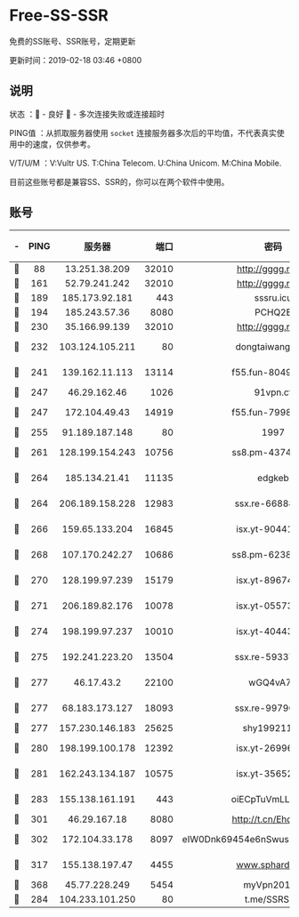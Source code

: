 # Free-SS-SSR

免费的SS账号、SSR账号，定期更新

更新时间：2019-02-18 03:46 +0800

## 说明

状态     ：🙂 - 良好 🙁 - 多次连接失败或连接超时

PING值   ：从抓取服务器使用 `socket` 连接服务器多次后的平均值，不代表真实使用中的速度，仅供参考。

V/T/U/M  ：V:Vultr US. T:China Telecom. U:China Unicom. M:China Mobile.

目前这些账号都是兼容SS、SSR的，你可以在两个软件中使用。

## 账号

|-|PING|服务器|端口|密码|加密方式|区域|V/T/U/M|
|:----:|:----:|:-----:|-----:|:----:|:----:|:----:|:----:|
|🙂|88|13.251.38.209|32010|http://gggg.rocks|chacha20|SG|10↑/10↑/10↑/10↑|
|🙂|161|52.79.241.242|32010|http://gggg.rocks|chacha20|KR|10↑/10↑/10↑/10↑|
|🙂|189|185.173.92.181|443|sssru.icu|rc4-md5|RU|10↑/10↑/10↑/10↑|
|🙂|194|185.243.57.36|8080|PCHQ2E|rc4-md5|US|10↑/10↑/10↑/10↑|
|🙂|230|35.166.99.139|32010|http://gggg.rocks|chacha20|US|10↑/9↑/10↑/9↑|
|🙂|232|103.124.105.211|80|dongtaiwang.com|aes-256-cfb|US|10↑/10↑/10↑/10↑|
|🙂|241|139.162.11.113|13114|f55.fun-80490883|aes-256-cfb|SG|10↑/10↑/10↑/10↑|
|🙂|247|46.29.162.46|1026|91vpn.cf|rc4-md5|RU|10↑/10↑/10↑/10↑|
|🙂|247|172.104.49.43|14919|f55.fun-79987734|aes-256-cfb|SG|10↑/10↑/10↑/10↑|
|🙂|255|91.189.187.148|80|1997|chacha20|US|10↑/10↑/10↑/10↑|
|🙂|261|128.199.154.243|10756|ss8.pm-43747025|aes-256-cfb|SG|10↑/10↑/10↑/10↑|
|🙂|264|185.134.21.41|11135|edgkeb|aes-256-cfb|GB|10↑/10↑/10↑/10↑|
|🙂|264|206.189.158.228|12983|ssx.re-66888267|aes-256-cfb|SG|10↑/10↑/10↑/10↑|
|🙂|266|159.65.133.204|16845|isx.yt-90441327|aes-256-cfb|SG|9↑/9↑/9↑/9↑|
|🙂|268|107.170.242.27|10686|ss8.pm-62386550|aes-256-cfb|US|10↑/10↑/10↑/10↑|
|🙂|270|128.199.97.239|15179|isx.yt-89674544|aes-256-cfb|SG|9↑/9↑/9↑/9↑|
|🙂|271|206.189.82.176|10078|isx.yt-05573873|aes-256-cfb|SG|9↑/9↑/9↑/9↑|
|🙂|274|198.199.97.237|10010|isx.yt-40443198|aes-256-cfb|US|9↑/9↑/9↑/9↑|
|🙂|275|192.241.223.20|13504|ssx.re-59337891|aes-256-cfb|US|10↑/10↑/10↑/10↑|
|🙂|277|46.17.43.2|22100|wGQ4vA7D|aes-256-gcm|RU|10↑/10↑/10↑/10↑|
|🙂|277|68.183.173.127|18093|ssx.re-99796955|aes-256-cfb|US|10↑/10↑/10↑/10↑|
|🙂|277|157.230.146.183|25625|shy19921124|rc4-md5|US|10↑/10↑/10↑/10↑|
|🙂|280|198.199.100.178|12392|isx.yt-26996386|aes-256-cfb|US|9↑/9↑/9↑/9↑|
|🙂|281|162.243.134.187|10575|isx.yt-35652287|aes-256-cfb|US|9↑/9↑/9↑/9↑|
|🙂|283|155.138.161.191|443|oiECpTuVmLLxk4Ts|aes-256-cfb|US|10↑/10↑/10↑/10↑|
|🙂|301|46.29.167.18|8080|http://t.cn/EhdmTxe|rc4-md5|RU|10↑/10↑/10↑/10↑|
|🙂|302|172.104.33.178|8097|eIW0Dnk69454e6nSwuspv9DmS201tQ0D|aes-256-cfb|SG|10↑/10↑/10↑/10↑|
|🙂|317|155.138.197.47|4455|www.sphard.com|aes-256-cfb|US|9↑/10↑/9↑/10↑|
|🙂|368|45.77.228.249|5454|myVpn2019[]|rc4-md5|GB|10↑/10↑/10↑/10↑|
|🙂|284|104.233.101.250|80|t.me/SSRSUB|rc4-md5|CA|10↑/10↑/10↑/10↑|
